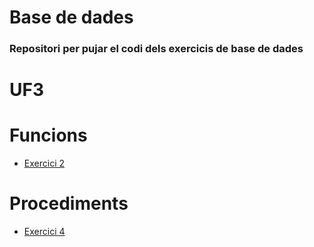 # Base de dades

### Repositori per pujar el codi dels exercicis de base de dades
# UF3

# Funcions
- [Exercici 2](https://github.com/DavidRomero839028432/Base-de-dades/blob/main/UF3/Exercici%202.md)

# Procediments
- [Exercici 4](https://github.com/DavidRomero839028432/Base-de-dades/blob/main/UF3/Exercici%205.md)
